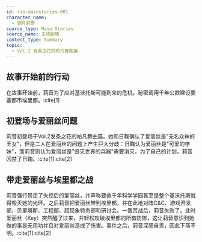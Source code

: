 ```yaml
---
id: rio-mainstories-001
character_name: 
  - 调月莉音
source_type: Main Stories
source_name: 主线剧情
content_type: Summary
topic:
  - Vol.2 发条之花的帕凡舞曲篇
---
```

## 故事开始前的行动
在故事开始前，莉音为了应对基沃托斯可能到来的危机，秘密调用千年公款建设要塞都市埃里都。:cite[1]

## 初登场与爱丽丝问题
莉音初登场于Vol.2发条之花的帕凡舞曲篇。她和日鞠确认了爱丽丝是"无名众神的王女"，但是二人在爱丽丝的问题上产生巨大分歧：日鞠认为爱丽丝是"可爱的学妹"，而莉音则认为爱丽丝是"毁灭世界的兵器"需要消灭。为了自己的计划，莉音囚禁了日鞠。:cite[1]:cite[2]

## 带走爱丽丝与埃里都之战
莉音强行带走了失控后的爱丽丝，并声称要救千年科学学园甚至是整个基沃托斯就得毁灭她的光环。之后莉音把爱丽丝带到埃里都，并在此地对阵C&C、游戏开发部、贝里塔斯、工程部、超现象特务部和研讨会。一番苦战后，莉音失败了。此时爱丽丝（Key）突然醒了过来，并轻松攻破埃里都的所有防御，这让莉音意识到她做的事是无用功并且对爱丽丝造成了伤害。事件之后，莉音深感自责，因此下落不明。:cite[1]:cite[2]